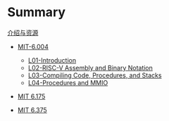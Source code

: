 # Summary

[介绍与资源](./介绍.md)

- [MIT-6.004](./MIT6.004.md)
  - [L01-Introduction](./MIT6.004/L01.md)
  - [L02-RISC-V Assembly and Binary Notation](./MIT6.004/L02.md)
  - [L03-Compiling Code, Procedures, and Stacks](./MIT6.004/L03.md)
  - [L04-Procedures and MMIO](./MIT6.004/L04.md)

- [MIT 6.175](./MIT6.175.md)
- [MIT 6.375](./MIT6.375.md)

<!-- 视频选集
(1/25)
自动连播

P1
L01 Introduction
54:14
P2
L02 RISC-V Assembly
50:34
P3
L03 Compiling Code, Procedures, and Stacks
53:35
P4
L04 Procedures and MMIO
52:28
P5
L05 Combinational Logic
54:00
P6
L06 Barrel Shifter, Boolean Optimizations, and Logic Synthesis
46:19
P7
L07 Complex Combinational Circuits in Bluespec
52:48
P8
L08 Design Tradeoffs in Arithmetic Circuits
53:20
P9
L09 Sequential Circuits
50:32
P10
L10 Sequential Circuits Modules with Guarded Interfaces
52:44
P11
L11 Hardware Synthesis in Bluespec
51:42
P12
L12 Module Interfaces and Concurrency
48:44
P13
L13 Implementing RISC-V Processor in Hardware
52:22
P14
L14 Multicycle Processors
53:47
P15
L15 The Memory Hierarchy
50:58
P16
L16 Memory Systems: Design and Implementation
53:56
P17
L17 Operating Systems
52:15
P18
L18 Virtual Memory
51:17
P19
L19 Introduction to Pipelining
53:08
P20
L20 Processor Pipelining
53:42
P21
L21 Implementing Pipelines
45:23
P22
L22 Synchronization
46:01
P23
L23 Implementing Processor Pipelines
52:24
P24
L24 The Digital Abstraction and Sequential Timing Constraints
47:42
P25
L25 Cache Coherence
48:21 -->